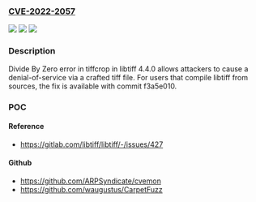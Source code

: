 ### [CVE-2022-2057](https://cve.mitre.org/cgi-bin/cvename.cgi?name=CVE-2022-2057)
![](https://img.shields.io/static/v1?label=Product&message=libtiff&color=blue)
![](https://img.shields.io/static/v1?label=Version&message=n%2Fa&color=blue)
![](https://img.shields.io/static/v1?label=Vulnerability&message=Divide%20by%20zero%20in%20libtiff&color=brighgreen)

### Description

Divide By Zero error in tiffcrop in libtiff 4.4.0 allows attackers to cause a denial-of-service via a crafted tiff file. For users that compile libtiff from sources, the fix is available with commit f3a5e010.

### POC

#### Reference
- https://gitlab.com/libtiff/libtiff/-/issues/427

#### Github
- https://github.com/ARPSyndicate/cvemon
- https://github.com/waugustus/CarpetFuzz

